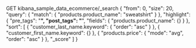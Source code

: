 
GET kibana_sample_data_ecommerce/_search
{
  "from": 0, 
  "size": 20, 
  "query": {
    "match": {
      "products.product_name": "sweatshirt"
    }
  },
  "highlight": {
    "pre_tags": "<b>", 
    "post_tags": "</b>", 
    "fields": {
        "products.product_name": {}
    }
  },
  "sort": [
    {
      "customer_last_name.keyword": {
        "order": "asc"
      }
    },
    {
      "customer_first_name.keyword": {}
    },
    {
      "products.price": {
        "mode": "avg",
        "order": "asc"
      }
    },
    "_score"
  ]
}
